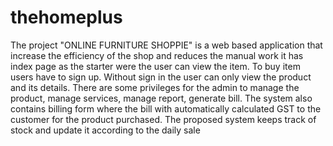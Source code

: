 # thehomeplus

The project "ONLINE FURNITURE SHOPPIE" is a web based application that increase the efficiency of the shop and reduces the manual work it has index page as the starter were the user can view the item. To buy item users have to sign up. Without sign in the user can only view the product and its details. There are some privileges for the admin to manage the product, manage services, manage report, generate bill. The system also contains billing form where the bill with automatically calculated GST to the customer for the product purchased. The proposed system keeps track of stock and update it according to the daily sale
